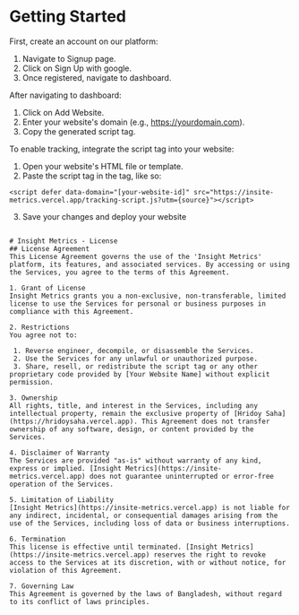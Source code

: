 # Getting Started

First, create an account on our platform:
 1. Navigate to Signup page.
 2. Click on Sign Up with google.
 3. Once registered, navigate to dashboard.

After navigating to dashboard:
 1. Click on Add Website.
 2. Enter your website's domain (e.g., https://yourdomain.com).
 3. Copy the generated script tag.

To enable tracking, integrate the script tag into your website:
 1. Open your website's HTML file or template.
 2. Paste the script tag in the <head> tag, like so:
```
<script defer data-domain="[your-website-id]" src="https://insite-metrics.vercel.app/tracking-script.js?utm={source}"></script>
```
3. Save your changes and deploy your website 

```

# Insight Metrics - License
## License Agreement
This License Agreement governs the use of the 'Insight Metrics' platform, its features, and associated services. By accessing or using the Services, you agree to the terms of this Agreement.

1. Grant of License
Insight Metrics grants you a non-exclusive, non-transferable, limited license to use the Services for personal or business purposes in compliance with this Agreement.

2. Restrictions
You agree not to:

 1. Reverse engineer, decompile, or disassemble the Services.
 2. Use the Services for any unlawful or unauthorized purpose.
 3. Share, resell, or redistribute the script tag or any other proprietary code provided by [Your Website Name] without explicit permission.

3. Ownership
All rights, title, and interest in the Services, including any intellectual property, remain the exclusive property of [Hridoy Saha](https://hridoysaha.vercel.app). This Agreement does not transfer ownership of any software, design, or content provided by the Services.

4. Disclaimer of Warranty
The Services are provided "as-is" without warranty of any kind, express or implied. [Insight Metrics](https://insite-metrics.vercel.app) does not guarantee uninterrupted or error-free operation of the Services.

5. Limitation of Liability
[Insight Metrics](https://insite-metrics.vercel.app) is not liable for any indirect, incidental, or consequential damages arising from the use of the Services, including loss of data or business interruptions.

6. Termination
This license is effective until terminated. [Insight Metrics](https://insite-metrics.vercel.app) reserves the right to revoke access to the Services at its discretion, with or without notice, for violation of this Agreement.

7. Governing Law
This Agreement is governed by the laws of Bangladesh, without regard to its conflict of laws principles.
